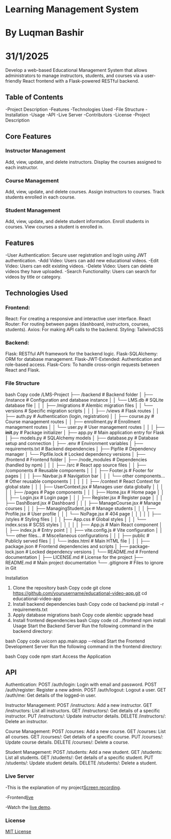 # Learning Management System
# By Luqman Bashir
# 31/1/2025

Develop a web-based Educational Management System that allows administrators to manage instructors, students, and courses via a user-friendly React frontend with a Flask-powered RESTful backend.

## Table of Contents
-Project Description
-Features
-Technologies Used
-File Structure
-Installation
-Usage
-API
-Live Server
-Contributors
-License
-Project Description

## Core Features

### Instructor Management
Add, view, update, and delete instructors.
Display the courses assigned to each instructor.

### Course Management
Add, view, update, and delete courses.
Assign instructors to courses.
Track students enrolled in each course.

### Student Management
Add, view, update, and delete student information.
Enroll students in courses.
View courses a student is enrolled in.


## Features
-User Authentication: Secure user registration and login using JWT authentication.
-Add Video: Users can add new educational videos.
-Edit Video: Users can edit existing videos.
-Delete Video: Users can delete videos they have uploaded.
-Search Functionality: Users can search for videos by title or category.

## Technologies Used
### Frontend:
React: For creating a responsive and interactive user interface.
React Router: For routing between pages (dashboard, instructors, courses, students).
Axios: For making API calls to the backend.
Styling: TailwindCSS
### Backend:
Flask: RESTful API framework for the backend logic.
Flask-SQLAlchemy: ORM for database management.
Flask-JWT-Extended: Authentication and role-based access.
Flask-Cors: To handle cross-origin requests between React and Flask.

### File Structure
bash
Copy code
/LMS-Project
├── /backend                           # Backend folder
│   ├── /instance                     # Configuration and database instance
│   │   └── LMS.db                    # SQLite database file
│   │
│   ├── /migrations                   # Alembic migration files
│   │   └── versions                  # Specific migration scripts
│   │
│   ├── /views                        # Flask routes
│   │   ├── auth.py                   # Authentication (login, registration)
│   │   ├── course.py                 # Course management routes
│   │   ├── enrollment.py             # Enrollment management routes
│   │   └── user.py                   # User management routes
│   │
│   ├── __init__.py                   # Package initializer
│   ├── app.py                        # Main application entry for Flask
│   ├── models.py                     # SQLAlchemy models
│   ├── database.py                   # Database setup and connection
│   ├── .env                          # Environment variables
│   ├── requirements.txt              # Backend dependencies
│   ├── Pipfile                       # Dependency manager
│   └── Pipfile.lock                  # Locked dependency versions
│
├── /frontend                         # Frontend folder
│   ├── /node_modules                 # Dependencies (handled by npm)
│   │
│   ├── /src                          # React app source files
│   │   ├── /components               # Reusable components
│   │   │   ├── Footer.js             # Footer for pages
│   │   │   ├── Navbar.js             # Navigation bar
│   │   │   └── other components...   # Other reusable components
│   │   │
│   │   ├── /context                  # React Context for global state
│   │   │   ├── UserContext.jsx       # Manages user data globally
│   │   │
│   │   ├── /pages                    # Page components
│   │   │   ├── Home.jsx              # Home page
│   │   │   ├── Login.jsx             # Login page
│   │   │   ├── Register.jsx          # Register page
│   │   │   ├── DashBoard.jsx         # Dashboard
│   │   │   ├── ManageCourse.jsx      # Manage courses
│   │   │   ├── ManagingStudent.jsx   # Manage students
│   │   │   ├── Profile.jsx           # User profile
│   │   │   └── NoPage.jsx            # 404 page
│   │   │
│   │   ├── /styles                   # Styling files
│   │   │   ├── App.css               # Global styles
│   │   │   └── index.scss            # SCSS styles
│   │   │
│   │   ├── App.js                    # Main React component
│   │   ├── index.js                  # Entry point
│   │   ├── vite.config.js            # Vite configuration
│   │   └── other files...            # Miscellaneous configurations
│   │
│   ├── public                        # Publicly served files
│   │   └── index.html                # Main HTML file
│   │
│   ├── package.json                  # Frontend dependencies and scripts
│   ├── package-lock.json             # Locked dependency versions
│   └── README.md                     # Frontend documentation
│
├── LICENSE.md                        # License for the project
├── README.md                         # Main project documentation
└── .gitignore                        # Files to ignore in Git

Installation
1. Clone the repository
bash
Copy code
git clone https://github.com/yourusername/educational-video-app.git
cd educational-video-app
2. Install backend dependencies
bash
Copy code
cd backend
pip install -r requirements.txt
3. Apply database migrations
bash
Copy code
alembic upgrade head
4. Install frontend dependencies
bash
Copy code
cd ../frontend
npm install
Usage
Start the Backend Server
Run the following command in the backend directory:

bash
Copy code
uvicorn app.main:app --reload
Start the Frontend Development Server
Run the following command in the frontend directory:

bash
Copy code
npm start
Access the Application

## API
Authentication:
POST /auth/login: Login with email and password.
POST /auth/register: Register a new admin.
POST /auth/logout: Logout a user.
GET /auth/me: Get details of the logged-in user.

Instructor Management:
POST /instructors: Add a new instructor.
GET /instructors: List all instructors.
GET /instructors/<id>: Get details of a specific instructor.
PUT /instructors/<id>: Update instructor details.
DELETE /instructors/<id>: Delete an instructor.

Course Management:
POST /courses: Add a new course.
GET /courses: List all courses.
GET /courses/<id>: Get details of a specific course.
PUT /courses/<id>: Update course details.
DELETE /courses/<id>: Delete a course.

Student Management:
POST /students: Add a new student.
GET /students: List all students.
GET /students/<id>: Get details of a specific student.
PUT /students/<id>: Update student details.
DELETE /students/<id>: Delete a student.


### Live Server
-This is the explanation of my project[Screen recording](https://drive.google.com/file/d/15HOvJnDhWywcXAqmOY58h3IWTfXjxIhC/view?usp=sharing).

-Frontend[live](https://lms-ten-gray.vercel.app/)


-Watch the [live demo](https://peaceful-snickerdoodle-11c590.netlify.app/auth).



### License

[MIT License](https://github.com/luqman-bashir/PHASE-4-PROJECT/blob/main/LICENSE.md)
